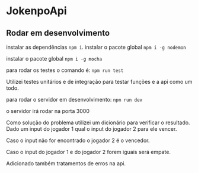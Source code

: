 # JokenpoApi


## Rodar em desenvolvimento

instalar as dependências `npm i`.
instalar o pacote global `npm i -g nodemon`

instalar o pacote global `npm i -g mocha`

para rodar os testes o comando é: `npm run test`

Utilizei testes unitários e de integração para testar funções e a api como um todo.

para rodar o servidor em desenvolvimento: `npm run dev`

o servidor irá rodar na porta 3000

Como solução do problema utilizei um dicionário para verificar o resultado. Dado um input do jogador 1 qual o input do jogador 2 para ele vencer.

Caso o input não for encontrado o jogador 2 é o vencedor.

Caso o input do jogador 1 e do jogador 2 forem iguais será empate.

Adicionado também tratamentos de erros na api.
